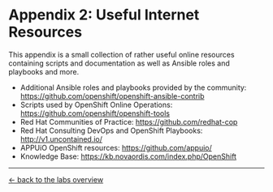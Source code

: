 # Appendix 2: Useful Internet Resources

This appendix is a small collection of rather useful online resources containing scripts and documentation as well as Ansible roles and playbooks and more.

- Additional Ansible roles and playbooks provided by the community: https://github.com/openshift/openshift-ansible-contrib
- Scripts used by OpenShift Online Operations: https://github.com/openshift/openshift-tools
- Red Hat Communities of Practice: https://github.com/redhat-cop
- Red Hat Consulting DevOps and OpenShift Playbooks: http://v1.uncontained.io/
- APPUiO OpenShift resources: https://github.com/appuio/
- Knowledge Base: https://kb.novaordis.com/index.php/OpenShift

---

[← back to the labs overview](../README.md)



